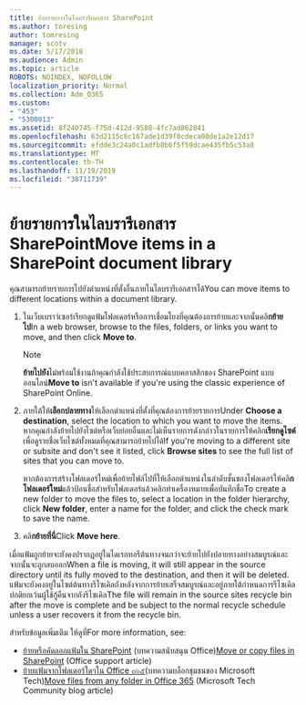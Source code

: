 ```yaml
---
title: ย้ายรายการในไลบรารีเอกสาร SharePoint
ms.author: toresing
author: tomresing
manager: scotv
ms.date: 5/17/2018
ms.audience: Admin
ms.topic: article
ROBOTS: NOINDEX, NOFOLLOW
localization_priority: Normal
ms.collection: Adm_O365
ms.custom:
- "453"
- "5300013"
ms.assetid: 8f240745-f75d-412d-9588-4fc7ad862041
ms.openlocfilehash: 63d2115c6c167ade1d39f8cdeca08de1a2e12d17
ms.sourcegitcommit: efdde3c24a0c1adfb8b6f5f59dcae435fb5c53a8
ms.translationtype: MT
ms.contentlocale: th-TH
ms.lasthandoff: 11/19/2019
ms.locfileid: "38711739"
---
```

# <a name="move-items-in-a-sharepoint-document-library"></a><span data-ttu-id="a1d84-102">ย้ายรายการในไลบรารีเอกสาร SharePoint</span><span class="sxs-lookup"><span data-stu-id="a1d84-102">Move items in a SharePoint document library</span></span>

<span data-ttu-id="a1d84-103">คุณสามารถย้ายรายการไปยังตำแหน่งที่ตั้งอื่นภายในไลบรารีเอกสารได้</span><span class="sxs-lookup"><span data-stu-id="a1d84-103">You can move items to different locations within a document library.</span></span>
  
1. <span data-ttu-id="a1d84-104">ในเว็บเบราว์เซอร์เรียกดูแฟ้มโฟลเดอร์หรือการเชื่อมโยงที่คุณต้องการย้ายและจากนั้นคลิ**กย้ายไป**</span><span class="sxs-lookup"><span data-stu-id="a1d84-104">In a web browser, browse to the files, folders, or links you want to move, and then click **Move to**.</span></span>

    > [!NOTE]
    > <span data-ttu-id="a1d84-105">**ย้ายไปยัง**ไม่พร้อมใช้งานถ้าคุณกำลังใช้ประสบการณ์แบบคลาสสิกของ SharePoint แบบออนไลน์</span><span class="sxs-lookup"><span data-stu-id="a1d84-105">**Move to** isn't available if you're using the classic experience of SharePoint Online.</span></span>
  
2. <span data-ttu-id="a1d84-106">ภายใต้ให้**เลือกปลายทาง**ให้เลือกตำแหน่งที่ตั้งที่คุณต้องการย้ายรายการ</span><span class="sxs-lookup"><span data-stu-id="a1d84-106">Under **Choose a destination**, select the location to which you want to move the items.</span></span> <span data-ttu-id="a1d84-107">หากคุณกำลังย้ายไปยังไซต์หรือเว็บย่อยอื่นและไม่เห็นรายการดังกล่าวในรายการให้คลิก**เรียกดูไซต์**เพื่อดูรายชื่อเว็บไซต์ทั้งหมดที่คุณสามารถย้ายไปได้</span><span class="sxs-lookup"><span data-stu-id="a1d84-107">If you're moving to a different site or subsite and don't see it listed, click **Browse sites** to see the full list of sites that you can move to.</span></span>

    <span data-ttu-id="a1d84-108">หากต้องการสร้างโฟลเดอร์ใหม่เพื่อย้ายไฟล์ไปที่ให้เลือกตำแหน่งในลำดับชั้นของโฟลเดอร์ให้คลิ**กโฟลเดอร์ใหม่**แล้วป้อนชื่อสำหรับโฟลเดอร์แล้วคลิกทำเครื่องหมายเพื่อบันทึกชื่อ</span><span class="sxs-lookup"><span data-stu-id="a1d84-108">To create a new folder to move the files to, select a location in the folder hierarchy, click **New folder**, enter a name for the folder, and click the check mark to save the name.</span></span>

3. <span data-ttu-id="a1d84-109">คลิ**กย้ายที่นี่**</span><span class="sxs-lookup"><span data-stu-id="a1d84-109">Click **Move here**.</span></span>

 <span data-ttu-id="a1d84-110">เมื่อแฟ้มถูกย้ายจะยังคงปรากฏอยู่ในไดเรกทอรีต้นทางจนกว่าจะย้ายไปยังปลายทางอย่างสมบูรณ์และจากนั้นจะถูกลบออก</span><span class="sxs-lookup"><span data-stu-id="a1d84-110">When a file is moving, it will still appear in the source directory until its fully moved to the destination, and then it will be deleted.</span></span> <span data-ttu-id="a1d84-111">แฟ้มจะยังคงอยู่ในไซต์ต้นทางรีไซเคิลถังหลังจากการย้ายเสร็จสมบูรณ์และอยู่ภายใต้กำหนดการรีไซเคิลปกติยกเว้นผู้ใช้กู้คืนจากถังรีไซเคิล</span><span class="sxs-lookup"><span data-stu-id="a1d84-111">The file will remain in the source sites recycle bin after the move is complete and be subject to the normal recycle schedule unless a user recovers it from the recycle bin.</span></span>

<span data-ttu-id="a1d84-112">สำหรับข้อมูลเพิ่มเติม ให้ดูที่</span><span class="sxs-lookup"><span data-stu-id="a1d84-112">For more information, see:</span></span>

 - <span data-ttu-id="a1d84-113">[ย้ายหรือคัดลอกแฟ้มใน SharePoint](https://support.office.com/article/move-or-copy-files-in-sharepoint-00e2f483-4df3-46be-a861-1f5f0c1a87bc) (บทความสนับสนุน Office)</span><span class="sxs-lookup"><span data-stu-id="a1d84-113">[Move or copy files in SharePoint](https://support.office.com/article/move-or-copy-files-in-sharepoint-00e2f483-4df3-46be-a861-1f5f0c1a87bc) (Office support article)</span></span>
 - <span data-ttu-id="a1d84-114">[ย้ายแฟ้มจากโฟลเดอร์ใดๆใน Office ๓๖๕](https://techcommunity.microsoft.com/t5/Microsoft-SharePoint-Blog/Now-move-files-anywhere-in-Office-365-SharePoint-and-OneDrive/ba-p/146973)(บทความบล็อกชุมชนของ Microsoft Tech)</span><span class="sxs-lookup"><span data-stu-id="a1d84-114">[Move files from any folder in Office 365](https://techcommunity.microsoft.com/t5/Microsoft-SharePoint-Blog/Now-move-files-anywhere-in-Office-365-SharePoint-and-OneDrive/ba-p/146973) (Microsoft Tech Community blog article)</span></span> 